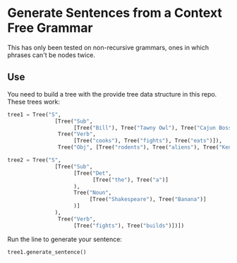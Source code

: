 # Generate Sentences from a Context Free Grammar

This has only been tested on non-recursive grammars, ones in which phrases can't be nodes twice.

## Use

You need to build a tree with the provide tree data structure in this repo. These trees work:

```python
tree1 = Tree("S", 
               [Tree("Sub",
                     [Tree("Bill"), Tree("Tawny Owl"), Tree("Cajun Boss")]), 
                Tree("Verb", 
                     [Tree("cooks"), Tree("fights"), Tree("eats")]),
                Tree("Obj", [Tree("rodents"), Tree("aliens"), Tree("Kentucky Fried Chicken")])])

tree2 = Tree("S",
               [Tree("Sub",
                     [Tree("Det",
                           [Tree("the"), Tree("a")]
                     ), 
                     Tree("Noun",
                          [Tree("Shakespeare"), Tree("Banana")]
                     )]
               ),
                Tree("Verb",
                     [Tree("fights"), Tree("builds")])])
```

Run the line to generate your sentence:

```python
tree1.generate_sentence()
```
